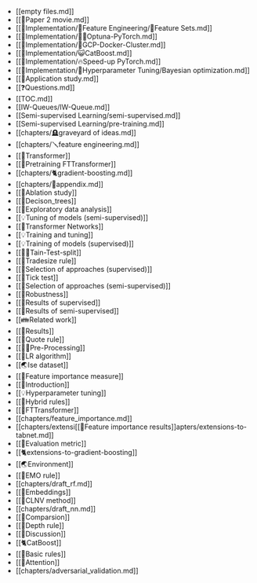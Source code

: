 - [[empty files.md]]
- [[🍿Paper 2 movie.md]]
- [[🍬Implementation/🧪Feature Engineering/🧃Feature Sets.md]]
- [[🍬Implementation/🧜‍♂️Optuna-PyTorch.md]]
- [[🍬Implementation/🛞GCP-Docker-Cluster.md]]
- [[🍬Implementation/😺CatBoost.md]]
- [[🍬Implementation/🔥Speed-up PyTorch.md]]
- [[🍬Implementation/🎯Hyperparameter Tuning/Bayesian optimization.md]]
- [[🍕Application study.md]]
- [[❓Questions.md]]
- [[TOC.md]]
- [[IW-Queues/IW-Queue.md]]
- [[Semi-supervised Learning/semi-supervised.md]]
- [[Semi-supervised Learning/pre-training.md]]
- [[chapters/🪦graveyard of ideas.md]]
- [[chapters/🪛feature engineering.md]]
- [[🤖Transformer]]
- [[🤖Pretraining FTTransformer]]
- [[chapters/🐈gradient-boosting.md]]
- [[chapters/🍬appendix.md]]
- [[🎋Ablation study]]
- [[🎄Decison_trees]]
- [[🚏Exploratory data analysis]]
- [[💡Tuning of models (semi-supervised)]]
- [[🤖Transformer Networks]]
- [[💡Training and tuning]]
- [[💡Training of models (supervised)]]
- [[👨‍🍳Tain-Test-split]]
- [[🔢Tradesize rule]]
- [[🥠Selection of approaches (supervised)]]
- [[🔢Tick test]]
- [[🥠Selection of approaches (semi-supervised)]]
- [[🏅Robustness]]
- [[🏅Results of supervised]]
- [[🏅Results of semi-supervised]]
- [[👪Related work]]
- [[🏅Results]]
- [[🔢Quote rule]]
- [[👨‍🍳Pre-Processing]]
- [[🔢LR algorithm]]
- [[🌏Ise dataset]]
- [[🏅Feature importance measure]]
- [[👶Introduction]]
- [[💡Hyperparameter tuning]]
- [[🔢Hybrid rules]]
- [[🤖FTTransformer]]
- [[chapters/feature_importance.md]]
- [[chapters/extensi[[🏅Feature importance results]]apters/extensions-to-tabnet.md]]
- [[🧭Evaluation metric]]
- [[🐈extensions-to-gradient-boosting]]
- [[🌏Environment]]
- [[🔢EMO rule]]
- [[chapters/draft_rf.md]]
- [[🛌Embeddings]]
- [[🔢CLNV method]]
- [[chapters/draft_nn.md]]
- [[🏅Comparsion]]
- [[🔢Depth rule]]
- [[🧓Discussion]]
- [[🐈CatBoost]]
- [[🔢Basic rules]]
- [[🤖Attention]]
- [[chapters/adversarial_validation.md]]